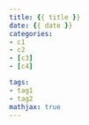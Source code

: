 ```yaml
---
title: {{ title }}
date: {{ date }}
categories: 
- c1
- c2
- [c3]
- [c4]

tags: 
- tag1
- tag2
mathjax: true
---
```

